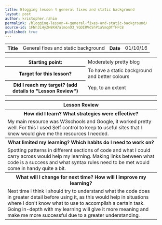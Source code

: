```yaml
---
title: Blogging lesson 4 general fixes and static background
layout: post
author: kristopher.rahim
permalink: /blogging-lesson-4-general-fixes-and-static-background/
source-id: 1FNh3LHyZH8KH7almonO3_YGDIRVdShP1aVmqOTfFFC8
published: true
---
```

<table>
  <tr>
    <th>Title</th>
    <td>General fixes and static background</td>
    <th>Date</th>
    <td>01/10/16</td>
  </tr>
</table>


<table>
  <tr>
    <th>Starting point:</th>
    <td>Moderately pretty blog</td>
  </tr>
  <tr>
    <th>Target for this lesson?</th>
    <td>To have a static background and better colours</td>
  </tr>
  <tr>
    <th>Did I reach my target? 
(add details to "Lesson Review")</th>
    <td> Yep, to an extent</td>
  </tr>
</table>


<table>
  <tr>
    <th>Lesson Review</th>
  </tr>
  <tr>
    <th>How did I learn? What strategies were effective? </th>
  </tr>
  <tr>
  <td>My main resource was W3schools and Google, it worked pretty well. For this I used Self control to keep to useful sites that I knew would give me the resources I needed.
  </tr>
  <tr>
    <th>What limited my learning? Which habits do I need to work on? </th>
  </tr>
  <tr>
    <td>Spotting patterns in different sections of code and what I could carry across would help my learning. Making links between what code is a success and what syntax rules need to be met would come in handy quite a bit.
  </tr>
  <tr>
    <th>What will I change for next time? How will I improve my learning?</th>
  </tr>
  <tr>
    <td>Next time I think I should try to understand what the code does in greater detail before using it, as this would help in situations where I don't know what to use to accomplish a certain task. Going in-depth with my learning will give it more meaning and make me more successful due to a greater understanding.
  </tr>
</table>


